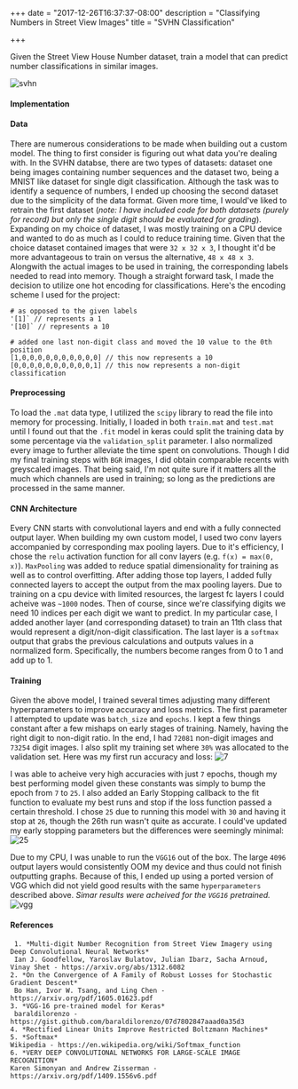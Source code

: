 +++
date = "2017-12-26T16:37:37-08:00"
description = "Classifying Numbers in Street View Images"
title = "SVHN Classification"

+++

Given the Street View House Number dataset, train a model that can predict number classifications in similar images.

![svhn](https://i.imgur.com/ERm71gc.png)

#### Implementation
#### Data
There are numerous considerations to be made when building out a custom model. The thing to first consider is figuring out what data you're dealing with. In the SVHN databse, there are two types of datasets: dataset one being images containing number sequences and the dataset two, being a MNIST like dataset for single digit classification. Although the task was to identify a sequence of numbers, I ended up choosing the second dataset due to the simplicity of the data format. Given more time, I would've liked to retrain the first dataset (*note: I have included code for both datasets (purely for record) but only the single digit should be evaluated for grading*). Expanding on my choice of dataset, I was mostly training on a CPU device and wanted to do as much as I could to reduce training time. Given that the choice dataset contained images that were `32 x 32 x 3`, I thought it'd be more advantageous to train on versus the alternative, `48 x 48 x 3`. Alongwith the actual images to be used in training, the corresponding labels needed to read into memory. Though a straight forward task, I made the decision to utilize one hot encoding for classifications. Here's the encoding scheme I used for the project:

```
# as opposed to the given labels
'[1]` // represents a 1
'[10]` // represents a 10

# added one last non-digit class and moved the 10 value to the 0th position
[1,0,0,0,0,0,0,0,0,0,0] // this now represents a 10
[0,0,0,0,0,0,0,0,0,0,1] // this now represents a non-digit classification
```

#### Preprocessing
To load the `.mat` data type, I utilized the `scipy` library to read the file into memory for processing. Initially, I loaded in both `train.mat` and `test.mat` until I found out that the `.fit` model in keras could split the training data by some percentage via the `validation_split` parameter. I also normalized every image to further alleviate the time spent on convolutions. Though I did my final training steps with `BGR` images, I did obtain comparable recents with greyscaled images. That being said, I'm not quite sure if it matters all the much which channels are used in training; so long as the predictions are processed in the same manner.

#### CNN Architecture
Every CNN starts with convolutional layers and end with a fully connected output layer. When building my own custom model, I used two conv layers accompanied by corresponding max pooling layers. Due to it's efficiency, I chose the `relu` activation function for all conv layers (e.g. `f(x) = max(0, x)`). `MaxPooling` was added to reduce spatial dimensionality for training as well as to control overfitting.
After adding those top layers, I added fully connected layers to accept the output from the max pooling layers. Due to training on a cpu device with limited resources, the largest fc layers I could acheive was `~1000` nodes. Then of course, since we're classifying digits we need 10 indices per each digit we want to predict. In my particular case, I added another layer (and corresponding dataset) to train an 11th class that would represent a digit/non-digit classification. The last layer is a `softmax` output that grabs the previous calculations and outputs values in a normalized form. Specifically, the numbers become ranges from 0 to 1 and add up to 1.

#### Training
Given the above model, I trained several times adjusting many different hyperparameters to improve accuracy and loss metrics. The first parameter I attempted to update was `batch_size` and `epochs`. I kept a few things constant after a few mishaps on early stages of training. Namely, having the right digit to non-digit ratio. In the end, I had `72081` non-digit images and `73254` digit images. I also split my training set where `30%` was allocated to the validation set. Here was my first run accuracy and loss:
![7](https://i.imgur.com/BNI1c8j.jpg)

I was able to acheive very high accuracies with just `7` epochs, though my best performing model given these constants was simply to bump the epoch from `7` to `25`. I also added an Early Stopping callback to the fit function to evaluate my best runs and stop if the loss function passed a certain threshold. I chose `25` due to running this model with `30` and having it stop at `26`, though the 26th run wasn't quite as accurate. I could've updated my early stopping parameters but the differences were seemingly minimal:
![25](https://i.imgur.com/nd0edh9.jpg)

Due to my CPU, I was unable to run the `VGG16` out of the box. The large `4096` output layers would consistently OOM my device and thus could not finish outputting graphs. Because of this, I ended up using a ported version of VGG  which did not yield good results with the same `hyperparameters` described above. *Simar results were acheived for the `VGG16` pretrained.*
![vgg](https://i.imgur.com/XtIjk4b.jpg)

#### References
```
 1. *Multi-digit Number Recognition from Street View Imagery using Deep Convolutional Neural Networks*
 Ian J. Goodfellow, Yaroslav Bulatov, Julian Ibarz, Sacha Arnoud, Vinay Shet - https://arxiv.org/abs/1312.6082
2. *On the Convergence of A Family of Robust Losses for Stochastic Gradient Descent*
 Bo Han, Ivor W. Tsang, and Ling Chen - https://arxiv.org/pdf/1605.01623.pdf
3. *VGG-16 pre-trained model for Keras*
 baraldilorenzo - https://gist.github.com/baraldilorenzo/07d7802847aaad0a35d3
4. *Rectified Linear Units Improve Restricted Boltzmann Machines*
5. *Softmax*
Wikipedia - https://en.wikipedia.org/wiki/Softmax_function
6. *VERY DEEP CONVOLUTIONAL NETWORKS FOR LARGE-SCALE IMAGE RECOGNITION*
Karen Simonyan and Andrew Zisserman - https://arxiv.org/pdf/1409.1556v6.pdf
